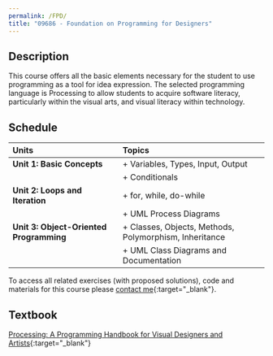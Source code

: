 ```yaml
---
permalink: /FPD/
title: "09686 - Foundation on Programming for Designers"
---
```


## Description

This course offers all the basic elements necessary for the student to use programming as a tool for idea expression. 
The selected programming language is Processing to allow students to acquire software literacy, particularly within the
visual arts, and visual literacy within technology. 

## Schedule

| Units                                   | Topics                                                 |
|:----------------------------------------|:-------------------------------------------------------|
| **Unit 1: Basic Concepts**              | + Variables, Types, Input, Output                      |
|| + Conditionals                          |
| **Unit 2: Loops and Iteration**         | + for, while, do-while                                 |
|| + UML Process Diagrams                  |
| **Unit 3: Object-Oriented Programming** | + Classes, Objects, Methods, Polymorphism, Inheritance |
|| + UML Class Diagrams and Documentation  |


To access all related exercises (with proposed solutions), code and materials for this course please [contact me](https://forms.gle/63NYpG1siX6E4KGj8){:target="_blank"}.
## Textbook
[Processing: A Programming Handbook for Visual Designers and Artists](https://www.amazon.com/Processing-Programming-Handbook-Designers-Artists/dp/0262182629){:target="_blank"}

